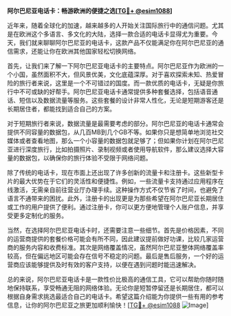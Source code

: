 **阿尔巴尼亚电话卡：畅游欧洲的便捷之选[[TG💪+ @esim1088](https://t.me/s/esim1088)]**

近年来，随着全球化的加速，越来越多的人开始关注国际旅行中的通信问题。尤其是在欧洲这个多语言、多文化的大陆，选择一款合适的电话卡显得尤为重要。今天，我们就来聊聊阿尔巴尼亚的电话卡，这款产品不仅能满足你在阿尔巴尼亚的通信需求，还能让你在欧洲其他国家轻松切换网络。

首先，让我们来了解一下阿尔巴尼亚电话卡的主要特点。阿尔巴尼亚作为欧洲的一个小国，虽然面积不大，但风景优美，文化底蕴深厚。对于喜欢探索未知、热爱冒险的旅行者来说，这里是一个不可错过的国度。而一款优质的电话卡，无疑是你旅行中不可或缺的好帮手。阿尔巴尼亚电话卡通常提供多种套餐选择，包括语音通话、短信以及数据流量等服务。这些套餐的设计非常人性化，无论是短期游客还是长期居住者，都能找到适合自己的方案。

对于短期旅行者来说，数据流量是最需要考虑的部分。阿尔巴尼亚的电话卡通常会提供不同容量的数据包，从几百MB到几个GB不等。如果你只是想简单地浏览社交媒体或者查看地图，那么一个小容量的数据包就足够了；但如果你计划在阿尔巴尼亚进行深度旅行，比如拍摄照片、录制视频或者使用导航软件，那么建议选择大容量的数据包，以确保你的旅行体验不受限于网络问题。

除了传统的电话卡，现在市面上还出现了许多创新的流量卡和注册卡。这些新型卡片的最大优势在于它们的灵活性和便捷性。例如，一些流量卡支持通过应用程序在线激活，无需亲自前往营业厅办理手续。这种操作方式不仅节省了时间，也避免了语言不通带来的困扰。此外，注册卡的出现更是为那些希望在阿尔巴尼亚长期居住或工作的用户提供了便利。通过注册卡，你可以更方便地管理个人账户信息，并享受更多定制化的服务。

当然，在选择阿尔巴尼亚电话卡时，还需要注意一些细节。首先是价格因素，不同的运营商提供的套餐价格可能会有所不同，因此建议提前做好功课，比较几家运营商的服务内容和收费标准。其次是网络覆盖情况，虽然阿尔巴尼亚整体网络覆盖率较高，但在偏远地区可能会存在信号不稳定的问题。最后是售后服务，一个好的运营商应该能够提供及时有效的客户支持，以便在遇到问题时能迅速解决。

总的来说，阿尔巴尼亚电话卡是一款性价比极高的通信工具，它可以帮助你随时随地保持联系，享受畅通无阻的网络体验。无论你是短暂停留还是长期居住，都可以根据自身需求挑选最适合自己的电话卡。希望这篇介绍能为你提供一些有用的参考信息，让你的阿尔巴尼亚之旅更加顺利愉快！[[TG💪+ @esim1088](https://t.me/s/esim1088) ![Image](https://i.postimg.cc/4NQfJmqS/Snipaste-2025-05-13-00-14-12.png)]